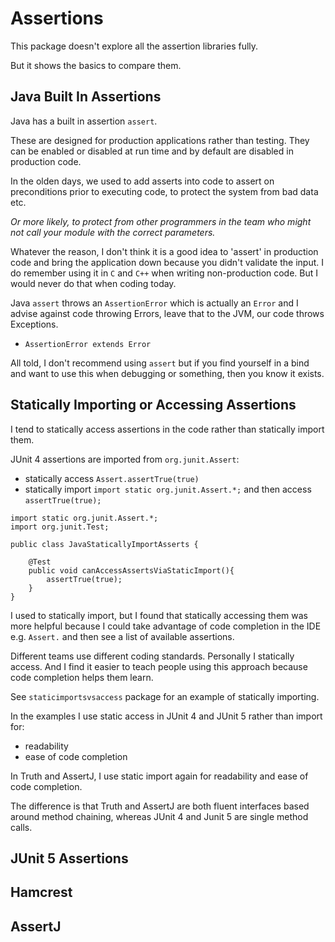 # Assertions

This package doesn't explore all the assertion libraries fully.

But it shows the basics to compare them.

## Java Built In Assertions

Java has a built in assertion `assert`.

These are designed for production applications rather than testing. They can be enabled or disabled at run time and by default are disabled in production code.

In the olden days, we used to add asserts into code to assert on preconditions prior to executing code, to protect the system from bad data etc.

_Or more likely, to protect from other programmers in the team who might not call your module with the correct parameters._

Whatever the reason, I don't think it is a good idea to 'assert' in production code and bring the application down because you didn't validate the input. I do remember using it in `C` and `C++` when writing non-production code. But I would never do that when coding today.

Java `assert` throws an `AssertionError` which is actually an `Error` and I advise against code throwing Errors, leave that to the JVM, our code throws Exceptions.

- `AssertionError extends Error`

All told, I don't recommend using `assert` but if you find yourself in a bind and want to use this when debugging or something, then you know it exists.

## Statically Importing or Accessing Assertions

I tend to statically access assertions in the code rather than statically import them.

JUnit 4 assertions are imported from `org.junit.Assert`:

- statically access `Assert.assertTrue(true)`
- statically import `import static org.junit.Assert.*;` and then access `assertTrue(true);`

~~~~~~~~
import static org.junit.Assert.*;
import org.junit.Test;

public class JavaStaticallyImportAsserts {
    
    @Test
    public void canAccessAssertsViaStaticImport(){
        assertTrue(true);
    }
}
~~~~~~~~

I used to statically import, but I found that statically accessing them was more helpful because I could take advantage of code completion in the IDE e.g. `Assert.` and then see a list of available assertions.

Different teams use different coding standards. Personally I statically access. And I find it easier to teach people using this approach because code completion helps them learn.

See `staticimportsvsaccess` package for an example of statically importing.

In the examples I use static access in JUnit 4 and JUnit 5 rather than import for:

- readability
- ease of code completion

In Truth and AssertJ, I use static import again for readability and ease of code completion.

The difference is that Truth and AssertJ are both fluent interfaces based around method chaining, whereas JUnit 4 and Junit 5 are single method calls.


## JUnit 5 Assertions

## Hamcrest

## AssertJ


